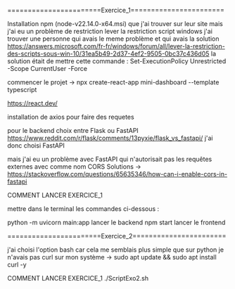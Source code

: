 =======================Exercice_1=======================

Installation npm (node-v22.14.0-x64.msi) que j'ai trouver sur leur site 
mais j'ai eu un problème de restriction
lever la restriction script windows j'ai trouver une personne qui avais le meme problème et qui avais la solution
https://answers.microsoft.com/fr-fr/windows/forum/all/lever-la-restriction-des-scripts-sous-win-10/31ea5b49-2d37-4ef2-9505-0bc37c436d05
la solution était de mettre cette commande : Set-ExecutionPolicy Unrestricted -Scope CurrentUser -Force


commencer le projet -> npx create-react-app mini-dashboard --template typescript

https://react.dev/

installation de axios pour faire des requetes

pour le backend choix entre Flask ou FastAPI
https://www.reddit.com/r/flask/comments/13pyxie/flask_vs_fastapi/
j'ai donc choisi FastAPI

mais j'ai eu un problème avec FastAPI qui n'autorisait pas les requêtes externes avec comme nom CORS
Solutions -> https://stackoverflow.com/questions/65635346/how-can-i-enable-cors-in-fastapi




COMMENT LANCER EXERCICE_1


mettre dans le terminal les commandes ci-dessous :

python -m uvicorn main:app           lancer le backend
npm start                            lancer le frontend











=======================Exercice_2=======================

j'ai choisi l'option bash car cela me semblais plus simple que sur python
je n'avais pas curl sur mon système   ->     sudo apt update && sudo apt install curl -y

COMMENT LANCER EXERCICE_1
./ScriptExo2.sh
